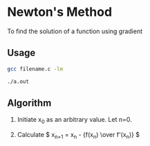 # Newton's Method
To find the solution of a function using gradient

## Usage
```bash
gcc filename.c -lm
```
```bash
./a.out
```

## Algorithm
1. Initiate x<sub>0</sub> as an arbitrary value. Let n=0.


2. Calculate $ x<sub>n+1</sub> = x<sub>n</sub> - {f(x<sub>n</sub>) \over f'(x<sub>n</sub>)} $


